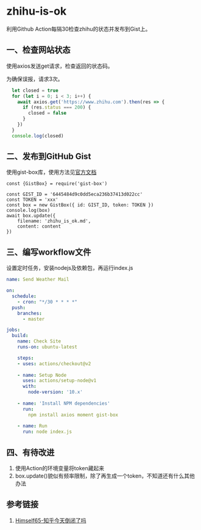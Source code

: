 # zhihu-is-ok
利用Github Action每隔30检查zhihu的状态并发布到Gist上。

## 一、检查网站状态
使用axios发送get请求，检查返回的状态码。

为确保误报，请求3次。

```js
  let closed = true
  for (let i = 0; i < 3; i++) {
    await axios.get('https://www.zhihu.com').then(res => {
      if (res.status === 200) {
        closed = false
      }
    })
  }
  console.log(closed)
```

## 二、发布到GitHub Gist
使用gist-box库，使用方法见[官方文档](https://github.com/JasonEtco/gist-box)

```
const {GistBox} = require('gist-box')

const GIST_ID = '6445484d9c0dd5eca236b37413d022cc'
const TOKEN = 'xxx'
const box = new GistBox({ id: GIST_ID, token: TOKEN })
console.log(box)
await box.update({
    filename: 'zhihu_is_ok.md',
    content: content
})
```

## 三、编写workflow文件
设置定时任务，安装nodejs及依赖包，再运行index.js

```yml
name: Send Weather Mail

on:
  schedule:
    - cron: "*/30 * * * *"
  push:
    branches:
      - master

jobs:
  build:
    name: Check Site
    runs-on: ubuntu-latest

    steps:
    - uses: actions/checkout@v2
        
    - name: Setup Node
      uses: actions/setup-node@v1
      with:
        node-version: '10.x'
        
    - name: 'Install NPM dependencies'
      run: 
        npm install axios moment gist-box
        
    - name: Run
      run: node index.js
```
## 四、有待改进
1. 使用Action的环境变量将token藏起来
2. box.update()貌似有频率限制，除了再生成一个token，不知道还有什么其他办法

## 参考链接
1. [Himself65-知乎今天倒闭了吗](https://github.com/Himself65/did-zhihu-close-down-today)

